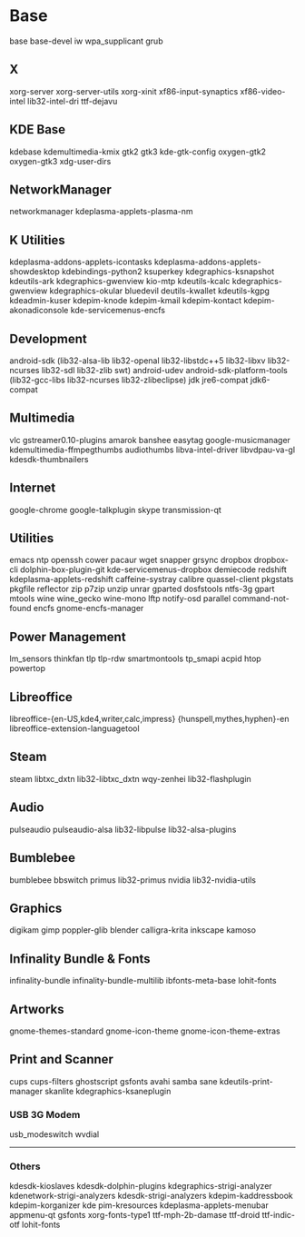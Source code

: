 # Base
base base-devel iw wpa_supplicant grub

## X
xorg-server xorg-server-utils xorg-xinit xf86-input-synaptics xf86-video-intel lib32-intel-dri ttf-dejavu

## KDE Base
kdebase kdemultimedia-kmix gtk2 gtk3 kde-gtk-config oxygen-gtk2 oxygen-gtk3 xdg-user-dirs 

## NetworkManager
networkmanager kdeplasma-applets-plasma-nm

## K Utilities
kdeplasma-addons-applets-icontasks kdeplasma-addons-applets-showdesktop kdebindings-python2 ksuperkey kdegraphics-ksnapshot kdeutils-ark kdegraphics-gwenview kio-mtp kdeutils-kcalc kdegraphics-gwenview kdegraphics-okular bluedevil deutils-kwallet kdeutils-kgpg kdeadmin-kuser kdepim-knode kdepim-kmail kdepim-kontact kdepim-akonadiconsole kde-servicemenus-encfs

## Development
android-sdk (lib32-alsa-lib lib32-openal lib32-libstdc++5 lib32-libxv lib32-ncurses lib32-sdl lib32-zlib swt) android-udev android-sdk-platform-tools (lib32-gcc-libs lib32-ncurses lib32-zlibeclipse) jdk jre6-compat jdk6-compat

## Multimedia
vlc gstreamer0.10-plugins amarok banshee easytag google-musicmanager kdemultimedia-ffmpegthumbs audiothumbs libva-intel-driver libvdpau-va-gl kdesdk-thumbnailers 

## Internet
google-chrome google-talkplugin skype transmission-qt

## Utilities
emacs ntp openssh cower pacaur wget snapper grsync dropbox dropbox-cli dolphin-box-plugin-git kde-servicemenus-dropbox demiecode redshift kdeplasma-applets-redshift caffeine-systray calibre quassel-client pkgstats pkgfile reflector zip p7zip unzip unrar gparted dosfstools ntfs-3g gpart mtools wine wine_gecko wine-mono lftp notify-osd parallel command-not-found encfs gnome-encfs-manager

## Power Management
lm_sensors thinkfan tlp tlp-rdw smartmontools tp_smapi acpid htop powertop

## Libreoffice
libreoffice-{en-US,kde4,writer,calc,impress} {hunspell,mythes,hyphen}-en libreoffice-extension-languagetool

## Steam
steam libtxc_dxtn lib32-libtxc_dxtn wqy-zenhei lib32-flashplugin

## Audio
pulseaudio pulseaudio-alsa lib32-libpulse lib32-alsa-plugins

## Bumblebee
bumblebee bbswitch primus lib32-primus nvidia lib32-nvidia-utils

## Graphics
digikam gimp poppler-glib blender calligra-krita inkscape kamoso

## Infinality Bundle & Fonts
infinality-bundle infinality-bundle-multilib ibfonts-meta-base lohit-fonts

## Artworks
gnome-themes-standard gnome-icon-theme gnome-icon-theme-extras

## Print and Scanner
cups cups-filters ghostscript gsfonts avahi samba sane kdeutils-print-manager skanlite kdegraphics-ksaneplugin

### USB 3G Modem
usb_modeswitch wvdial

-------------------------------------------------------------------------------------
### Others
kdesdk-kioslaves kdesdk-dolphin-plugins kdegraphics-strigi-analyzer kdenetwork-strigi-analyzers kdesdk-strigi-analyzers  kdepim-kaddressbook kdepim-korganizer kde
pim-kresources kdeplasma-applets-menubar appmenu-qt gsfonts xorg-fonts-type1 ttf-mph-2b-damase ttf-droid ttf-indic-otf lohit-fonts